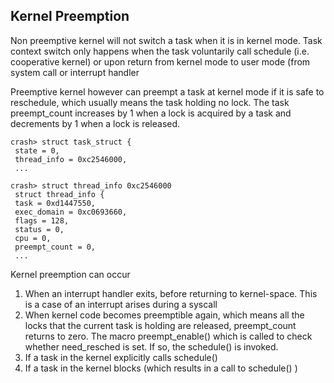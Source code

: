 ﻿## Kernel Preemption


Non preemptive kernel will not switch a task when it is in kernel mode.  Task context switch only happens when the task
voluntarily call schedule (i.e. cooperative kernel) or upon return from kernel mode to user mode (from system call or interrupt handler


Preemptive kernel however can preempt a task at kernel mode if it is safe to reschedule, which usually means the task holding no lock. The task preempt_count increases by 1 when a lock is acquired by  a task and decrements by 1 when a lock is released.


    crash> struct task_struct {
     state = 0,
     thread_info = 0xc2546000,
     ...
     
    crash> struct thread_info 0xc2546000
     struct thread_info {
     task = 0xd1447550,
     exec_domain = 0xc0693660,
     flags = 128,
     status = 0,
     cpu = 0,
     preempt_count = 0,
     ...


Kernel preemption can occur

1. When an interrupt handler exits, before returning to kernel-space. This is a case of an interrupt arises during a syscall
2. When kernel code becomes preemptible again, which means all the locks that the current task is holding are released, preempt_count returns to zero. The macro preempt_enable() which is called to check whether need_resched is set. If so, the schedule() is invoked.
3. If a task in the kernel explicitly calls schedule()
4. If a task in the kernel blocks (which results in a call to schedule() )
